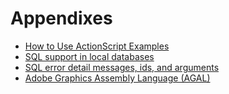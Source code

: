 # Appendixes

- [How to Use ActionScript Examples](./how-to-use-actionscript-examples.md)
- [SQL support in local databases](./sql-support-in-local-databases.md)
- [SQL error detail messages, ids, and arguments](./sql-error-detail-messages-ids-and-arguments.md)
- [Adobe Graphics Assembly Language (AGAL)](./adobe-graphics-assembly-language-agal/index.md)
